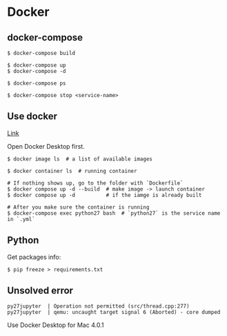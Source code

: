 # Docker

## docker-compose
```
$ docker-compose build

$ docker-compose up
$ docker-compose -d

$ docker-compose ps

$ docker-compose stop <service-name>
```

## Use docker
[Link](https://qiita.com/jhorikawa_err/items/fb9c03c0982c29c5b6d5)  

Open Docker Desktop first.
```
$ docker image ls  # a list of available images

$ docker container ls  # running container

# If nothing shows up, go to the folder with `Dockerfile`
$ docker compose up -d --build  # make image -> launch container
$ docker compose up -d          # if the iamge is already built

# After you make sure the container is running
$ docker-compose exec python27 bash  # `python27` is the service name in `.yml`
```

## Python

Get packages info:
```
$ pip freeze > requirements.txt
```

## Unsolved error
```
py27jupyter  | Operation not permitted (src/thread.cpp:277)
py27jupyter  | qemu: uncaught target signal 6 (Aborted) - core dumped
```
Use Docker Desktop for Mac 4.0.1
